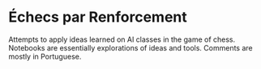 # Échecs par Renforcement

Attempts to apply ideas learned on AI classes in the game of chess. Notebooks are essentially explorations of ideas and tools. Comments are mostly in Portuguese.